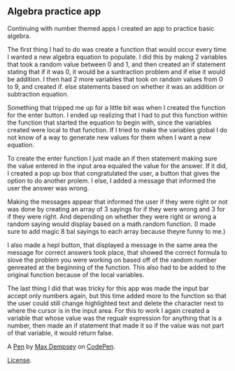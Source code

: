 Algebra practice app
--------------------
Continuing with number themed apps I created an app to practice basic algebra. 

The first thing I had to do was create a function that would occur every time I wanted a new algebra equation to populate. I did this by makng 2 variables that took a random value between 0 and 1, and then created an if statement stating that if it was 0, it would be a suntraction problem and if else it would be addition. I then had 2 more variables that took on random values from 0 to 9, and created if. else statements based on whether it was an addition or subtraction equation. 

Something that tripped me up for a little bit was when I created the function for the enter button. I ended up realizing that I had to put this function within the function that started the equation to begin with, since the variables created were local to that function. If I tried to make the variables global I do not know of a way to generate new values for them when I want a new equation. 

To create the enter function I just made an if then statement making sure the value entered in the input area equaled the value for the answer. If it did, I created a pop up box that congratulated the user, a button that gives the option to do another prolem. I else, I added a message that informed the user the answer was wrong. 

Making the messages appear that informed the user if they were right or not was done by creating an array of 3 sayings for if they were wrong and 3 for if they were right. And depending on whether they were right or wrong a random saying would display based on a math.random function. (I made sure to add magic 8 bal sayings to each array because theyre funny to me.)

I also made a hepl button, that displayed a message in the same area the message for correct answers took place, that showed the correct formula to slove the problem you were working on based off of the random number genreated at the beginning of the function. This also had to be added to the original function because of the local variables. 

The last thing I did that was tricky for this app was made the input bar accept only numbers again, but this time added more to the function so that the user could still change highlighted text and delete the character next to where the cursor is in the input area. For this to work I again created a variable that whose value was the regualr expression for anything that is a number, then made an if statement that made it so if the value was not part of that variable, it would return false. 

A [Pen](https://codepen.io/Dempsey85/pen/MoKRKR) by [Max Dempsey](https://codepen.io/Dempsey85) on [CodePen](https://codepen.io).

[License](https://codepen.io/Dempsey85/pen/MoKRKR/license).